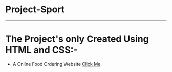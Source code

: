# Project-Sport
<hr>
<h1>The Project's only Created Using HTML and CSS:-</h1>
<ul>
  <li> A Online Food Ordering Website <a href="https://fahiz7940.github.io/Project-Sport/only-HTML&CSS/My-Projects--main/index.html" > Click Me  </a></li>
</ul>
